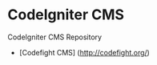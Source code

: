 CodeIgniter CMS
===============

CodeIgniter CMS Repository

* [Codefight CMS] (http://codefight.org/)
